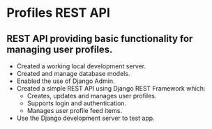 # Profiles REST API

## REST API providing basic functionality for managing user profiles.

- Created a working local development server.
- Created and manage database models.
- Enabled the use of Django Admin.
- Created a simple REST API using Django REST Framework which:
    - Creates, updates and manages user profiles.
    - Supports login and authentication.
    - Manages user profile feed items.
- Use the Django development server to test app.
